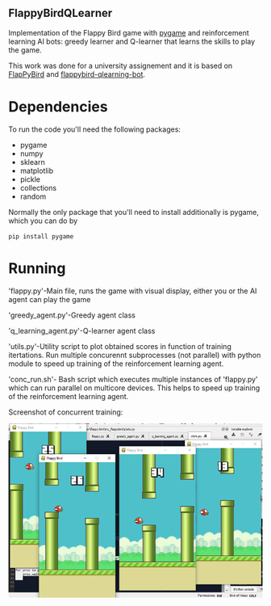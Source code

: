 ## FlappyBirdQLearner
Implementation of the Flappy Bird game with [pygame](https://www.pygame.org/news) and reinforcement learning AI bots: greedy learner and Q-learner that learns the skills to play the game. 

This work was done for a university assignement and it is based on [FlapPyBird](https://github.com/sourabhv/FlapPyBird) and [flappybird-qlearning-bot](https://github.com/chncyhn/flappybird-qlearning-bot).


# Dependencies
To run the code you'll need the following packages:

* pygame
* numpy
* sklearn
* matplotlib
* pickle
* collections
* random

Normally the only package that you'll need to install additionally is pygame, which you can do by
    
    pip install pygame

# Running
'flappy.py'-Main file, runs the game with visual display, either you or the AI agent can play the game 

'greedy_agent.py'-Greedy agent class

'q_learning_agent.py'-Q-learner agent class

'utils.py'-Utility script to plot obtained scores in function of training itertations. Run multiple concurennt subprocesses (not parallel) with python module to speed up training of the reinforcement learning agent.

'conc_run.sh'- Bash script which executes multiple instances of 'flappy.py' which can run parallel on multicore devices. This helps to speed up training of the reinforcement learning agent.

Screenshot of concurrent training:

![conc_training](https://github.com/kismarci/FlappyBirdQLearner/blob/main/assets/concurrent_training.png)

